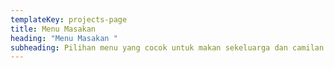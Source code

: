```yaml
---
templateKey: projects-page
title: Menu Masakan
heading: "Menu Masakan "
subheading: Pilihan menu yang cocok untuk makan sekeluarga dan camilan ringan
---
```

